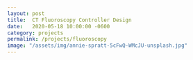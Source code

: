 ```yaml
---
layout: post
title:  CT Fluoroscopy Controller Design
date:   2020-05-18 10:00:00 -0600
category: projects
permalink: /projects/fluoroscopy
image: "/assets/img/annie-spratt-5cFwQ-WMcJU-unsplash.jpg"
---
```


